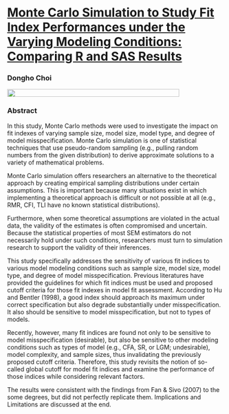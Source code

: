 # [Monte Carlo Simulation to Study Fit Index Performances under the Varying Modeling Conditions: Comparing R and SAS Results](https://github.com/tomchoi91/2022-Early-Childhood-Summit-Presentation/blob/main/documents/poster_CHOI.pdf)

### Dongho Choi 
<img align="left" width="400" height="18" src="https://ucomm.unl.edu/images/brand-book/Our-marks/UNL-Name-CMYK.jpg">
&nbsp;

### Abstract

In this study, Monte Carlo methods were used to investigate the impact on fit indexes of varying 
sample size, model size, model type, and degree of model misspecification. 
Monte Carlo simulation is one of statistical techniques that use pseudo-random sampling (e.g., 
pulling random numbers from the given distribution) to derive approximate solutions to a variety 
of mathematical problems.


Monte Carlo simulation offers researchers an alternative to the theoretical approach by creating 
empirical sampling distributions under certain assumptions. This is important because many 
situations exist in which implementing a theoretical approach is difficult or not possible at all 
(e.g., RMR, CFI, TLI have no known statistical distributions). 


Furthermore, when some theoretical assumptions are violated in the actual data, the validity 
of the estimates is often compromised and uncertain. Because the statistical properties of most 
SEM estimators do not necessarily hold under such conditions, researchers must turn to 
simulation research to support the validity of their inferences.


This study specifically addresses the sensitivity of various fit indices to various model modeling 
conditions such as sample size, model size, model type, and degree of model misspecification. 
Previous literatures have provided the guidelines for which fit indices must be used and proposed 
cutoff criteria for those fit indexes in model fit assessment. According to Hu and Bentler (1998), a 
good index should approach its maximum under correct specification but also degrade 
substantially under misspecification. It also should be sensitive to model misspecification, but not 
to types of models.


Recently, however, many fit indices are found not only to be sensitive to model misspecification 
(desirable), but also be sensitive to other modeling conditions such as types of model (e.g., CFA, 
SR, or LGM; undesirable), model complexity, and sample sizes, thus invalidating the previously 
proposed cutoff criteria. Therefore, this study revisits the notion of so-called global cutoff for 
model fit indices and examine the performance of those indices while considering relevant 
factors.


The results were consistent with the findings from Fan & Sivo (2007) to the some degrees, but 
did not perfectly replicate them. Implications and Limitations are discussed at the end.
